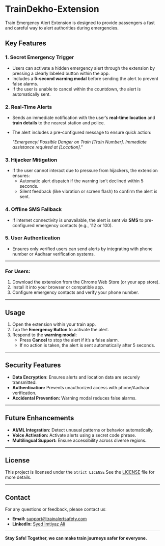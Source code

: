 # TrainDekho-Extension
Train Emergency Alert Extension is designed to provide passengers a fast and careful way to alert authorities during emergencies.

## **Key Features**

### **1. Secret Emergency Trigger**
- Users can activate a hidden emergency alert through the extension by pressing a clearly labeled button within the app.
- Includes a **5-second warning modal** before sending the alert to prevent false alarms.
- If the user is unable to cancel within the countdown, the alert is automatically sent.

### **2. Real-Time Alerts**
- Sends an immediate notification with the user’s **real-time location** and **train details** to the nearest station and police.
- The alert includes a pre-configured message to ensure quick action:
  
  *"Emergency! Possible Danger on Train [Train Number]. Immediate assistance required at [Location]."*

### **3. Hijacker Mitigation**
- If the user cannot interact due to pressure from hijackers, the extension ensures:
  - Automatic alert dispatch if the warning isn’t declined within 5 seconds.
  - Silent feedback (like vibration or screen flash) to confirm the alert is sent.

### **4. Offline SMS Fallback**
- If internet connectivity is unavailable, the alert is sent via **SMS** to pre-configured emergency contacts
  (e.g., 112 or 100).

### **5. User Authentication**
- Ensures only verified users can send alerts by integrating with phone number or Aadhaar verification systems.

---

### **For Users:**
1. Download the extension from the Chrome Web Store (or your app store).
2. Install it into your browser or compatible app.
3. Configure emergency contacts and verify your phone number.

---

## **Usage**

1. Open the extension within your train app.
2. Tap the **Emergency Button** to activate the alert.
3. Respond to the **warning modal**:
   - Press **Cancel** to stop the alert if it’s a false alarm.
   - If no action is taken, the alert is sent automatically after 5 seconds.

---

## **Security Features**
- **Data Encryption:** Ensures alerts and location data are securely transmitted.
- **Authentication:** Prevents unauthorized access with phone/Aadhaar verification.
- **Accidental Prevention:** Warning modal reduces false alarms.

---

## **Future Enhancements**
- **AI/ML Integration:** Detect unusual patterns or behavior automatically.
- **Voice Activation:** Activate alerts using a secret code phrase.
- **Multilingual Support:** Ensure accessibility across diverse regions.

---


## **License**
This project is licensed under the `Strict LICENSE` See the [LICENSE](LICENSE) file for more details.

---

## **Contact**
For any questions or feedback, please contact us:
- **Email:** support@trainalertsafety.com
- **LinkedIn:** [Syed Imtiyaz Ali](https://linkedin.com/in/imtiyaz-sde)

---

**Stay Safe! Together, we can make train journeys safer for everyone.**
